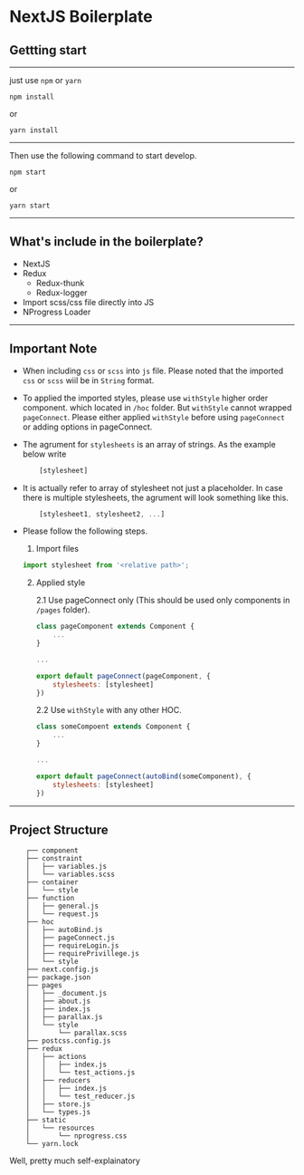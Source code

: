 # NextJS Boilerplate

## Gettting start
---
just use `npm` or `yarn`
```
npm install
```
or
```
yarn install
```

---

Then use the following command to start develop.
```
npm start
```
or
```
yarn start
```
---

## What's include in the boilerplate?
- NextJS
- Redux
    - Redux-thunk
    - Redux-logger
- Import scss/css file directly into JS
- NProgress Loader

---
## Important Note
- When including `css` or `scss` into `js` file. Please noted that the imported `css` or `scss` wiil be in `String` format.

- To applied the imported styles, please use `withStyle` higher order component. which located in `/hoc` folder. But `withStyle` cannot wrapped `pageConnect`. Please either applied `withStyle` before using `pageConnect` or adding options in pageConnect.
- The agrument for `stylesheets` is an array of strings. As the example below write
    ```jsx
        [stylesheet]
    ```
- It is actually refer to array of stylesheet not just a placeholder. In case there is multiple stylesheets, the agrument will look something like this.
    ```jsx
        [stylesheet1, stylesheet2, ...]
    ```
- Please follow the following steps.

    1. Import files
    ```jsx
    import stylesheet from '<relative path>';
    ```

    2. Applied style

        2.1 Use pageConnect only (This should be used only components in `/pages` folder).

        ```jsx
        class pageComponent extends Component {
            ...
        }

        ...

        export default pageConnect(pageComponent, {
            stylesheets: [stylesheet]
        })
        ```

        2.2 Use `withStyle` with any other HOC.

        ```jsx
        class someCompoent extends Component {
            ...
        }

        ...

        export default pageConnect(autoBind(someComponent), {
            stylesheets: [stylesheet]
        })
        ```

---

## Project Structure
```
    ┌── component
    ├── constraint
    │   ├── variables.js
    │   └── variables.scss
    ├── container
    │   └── style
    ├── function
    │   ├── general.js
    │   └── request.js
    ├── hoc
    │   ├── autoBind.js
    │   ├── pageConnect.js
    │   ├── requireLogin.js
    │   ├── requirePrivillege.js
    │   └── style
    ├── next.config.js
    ├── package.json
    ├── pages
    │   ├── _document.js
    │   ├── about.js
    │   ├── index.js
    │   ├── parallax.js
    │   └── style
    │       └── parallax.scss
    ├── postcss.config.js
    ├── redux
    │   ├── actions
    │   │   ├── index.js
    │   │   └── test_actions.js
    │   ├── reducers
    │   │   ├── index.js
    │   │   └── test_reducer.js
    │   ├── store.js
    │   └── types.js
    ├── static
    │   └── resources
    │       └── nprogress.css
    └── yarn.lock
```

Well, pretty much self-explainatory
